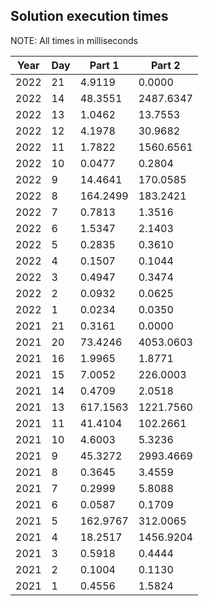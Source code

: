 ## Solution execution times
NOTE: All times in milliseconds

| Year | Day | Part 1 | Part 2 |
| ---- | --- | ------ | ------ |
| 2022 | 21 | 4.9119 | 0.0000 |
| 2022 | 14 | 48.3551 | 2487.6347 |
| 2022 | 13 | 1.0462 | 13.7553 |
| 2022 | 12 | 4.1978 | 30.9682 |
| 2022 | 11 | 1.7822 | 1560.6561 |
| 2022 | 10 | 0.0477 | 0.2804 |
| 2022 | 9 | 14.4641 | 170.0585 |
| 2022 | 8 | 164.2499 | 183.2421 |
| 2022 | 7 | 0.7813 | 1.3516 |
| 2022 | 6 | 1.5347 | 2.1403 |
| 2022 | 5 | 0.2835 | 0.3610 |
| 2022 | 4 | 0.1507 | 0.1044 |
| 2022 | 3 | 0.4947 | 0.3474 |
| 2022 | 2 | 0.0932 | 0.0625 |
| 2022 | 1 | 0.0234 | 0.0350 |
| 2021 | 21 | 0.3161 | 0.0000 |
| 2021 | 20 | 73.4246 | 4053.0603 |
| 2021 | 16 | 1.9965 | 1.8771 |
| 2021 | 15 | 7.0052 | 226.0003 |
| 2021 | 14 | 0.4709 | 2.0518 |
| 2021 | 13 | 617.1563 | 1221.7560 |
| 2021 | 11 | 41.4104 | 102.2661 |
| 2021 | 10 | 4.6003 | 5.3236 |
| 2021 | 9 | 45.3272 | 2993.4669 |
| 2021 | 8 | 0.3645 | 3.4559 |
| 2021 | 7 | 0.2999 | 5.8088 |
| 2021 | 6 | 0.0587 | 0.1709 |
| 2021 | 5 | 162.9767 | 312.0065 |
| 2021 | 4 | 18.2517 | 1456.9204 |
| 2021 | 3 | 0.5918 | 0.4444 |
| 2021 | 2 | 0.1004 | 0.1130 |
| 2021 | 1 | 0.4556 | 1.5824 |
